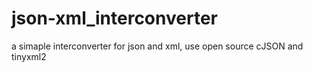 # json-xml_interconverter
a simaple interconverter for json and xml, use open source cJSON and tinyxml2
